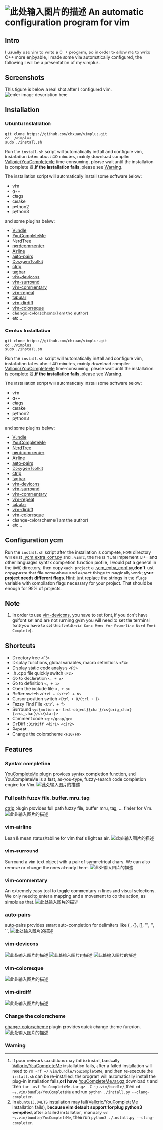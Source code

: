 ![此处输入图片的描述][1]
An automatic configuration program for vim
===============================================

Intro
-----
I usually use vim to write a C++ program, so in order to allow me to write C++ more enjoyable, I made some vim automatically configured, the following I will be a presentation of my vimplus.

Screenshots
------------
This figure is below a real shot after I configured vim.
![enter image description here](https://raw.githubusercontent.com/chxuan/vimplus/master/screenshots/main.png)

Installation
------------
### Ubuntu Installation

    git clone https://github.com/chxuan/vimplus.git
    cd ./vimplus
    sudo ./install.sh

Run the `install.sh` script will automatically install and configure vim, installation takes about 40 minutes, mainly download compiler [Valloric/YouCompleteMe][2] time-consuming, please wait until the installation is complete :smile:,**if the installation fails**, please see [Warning](#Warning).

The installation script will automatically install some software below:
 - vim
 - g++ 
 - ctags 
 - cmake
 - python2
 - python3

and some plugins below:

 - [Vundle][3]
 - [YouCompleteMe][4]
 - [NerdTree][5]
 - [nerdcommenter][6]
 - [Airline][7]
 - [auto-pairs][8]
 - [DoxygenToolkit][9]
 - [ctrlp][10]
 - [tagbar][11]
 - [vim-devicons][12]
 - [vim-surround][13]
 - [vim-commentary][14]
 - [vim-repeat][15]
 - [tabular][16]
 - [vim-dirdiff][17]
 - [vim-coloresque][18]
 - [change-colorscheme][19](I am the author)
 - etc...

### Centos Installation

    git clone https://github.com/chxuan/vimplus.git
    cd ./vimplus
    sudo ./install.sh

Run the `install.sh` script will automatically install and configure vim, installation takes about 40 minutes, mainly download compiler [Valloric/YouCompleteMe][20] time-consuming, please wait until the installation is complete :smile:,**if the installation fails**, please see [Warning](#Warning).

The installation script will automatically install some software below:
 - vim
 - g++ 
 - ctags 
 - cmake
 - python2
 - python3

and some plugins below:

 - [Vundle][21]
 - [YouCompleteMe][22]
 - [NerdTree][23]
 - [nerdcommenter][24]
 - [Airline][25]
 - [auto-pairs][26]
 - [DoxygenToolkit][27]
 - [ctrlp][28]
 - [tagbar][29]
 - [vim-devicons][30]
 - [vim-surround][31]
 - [vim-commentary][32]
 - [vim-repeat][33]
 - [tabular][34]
 - [vim-dirdiff][35]
 - [vim-coloresque][36]
 - [change-colorscheme][37](I am the author)
 - etc...

Configuration ycm
------------
Run the `install.sh` script after the installation is complete, `HOME` directory will exist [.ycm_extra_conf.py][38] and `.vimrc`, the file is YCM implement C++ and other languages syntax completion function profile, I would put a general in the `HOME` directory, then copy `each project` a [.ycm_extra_conf.py][39],**don't** just copy/paste that file somewhere and expect things to magically work; **your project needs different flags**. Hint: just replace the strings in the `flags` variable with compilation flags necessary for your project. That should be enough for 99% of projects.

Note
------------
 1. In order to use [vim-devicons][40], you have to set font, if you don't have guifont set and are not running gvim you will need to set the terminal font(you have to set this font:`Droid Sans Mono for Powerline Nerd Font Complete`).
 
Shortcuts
------------
 - Directory tree `<F3>`
 - Display functions, global variables, macro definitions `<F4>`
 - Display static code analysis `<F5>`
 - .h .cpp file quickly switch `<F2>`
 - Go to declaration `<, + u>`
 - Go to definition `<, + i>`
 - Open the include file `<, + o>`
 - Buffer switch `<Ctrl + P/Ctrl + N>`
 - Cursor position switch `<Ctrl + O/Ctrl + I>`
 - Fuzzy Find File `<Ctrl + f>`
 - Surround `<ys{motion or text-object}{char}/cs{orig_char}{dest_char}/ds{char}>`
 - Comment code `<gcc/gcap/gc>`
 - DirDiff `:DirDiff <dir1> <dir2>`
 - Repeat `.`
 - Change the colorscheme `<F10/F9>`

Features
------------
### Syntax completion

[YouCompleteMe][41] plugin provides syntax completion function, and YouCompleteMe is a fast, as-you-type, fuzzy-search code completion engine for Vim.
![此处输入图片的描述][42]

### Full path fuzzy file, buffer, mru, tag
[ctrlp][43] plugin provides full path fuzzy file, buffer, mru, tag, ... finder for Vim.
![此处输入图片的描述][44]

### vim-airline
Lean & mean status/tabline for vim that's light as air.
![此处输入图片的描述][45]

### vim-surround
Surround a vim text object with a pair of symmetrical chars. We can also remove or change the ones already there.
![此处输入图片的描述][46]

### vim-commentary
An extremely easy tool to toggle commentary in lines and visual selections. We only need to enter a mapping and a movement to do the action, as simple as that.
![此处输入图片的描述][47]

### auto-pairs
auto-pairs provides smart auto-completion for delimiters like (), {}, [], "", '', ``.
![此处输入图片的描述][48]

### vim-devicons
![此处输入图片的描述][49]
![此处输入图片的描述][50]
![此处输入图片的描述][51]

### vim-coloresque
![此处输入图片的描述][52]

### vim-dirdiff
![此处输入图片的描述][53]

### Change the colorscheme
[change-colorscheme][54] plugin provides quick change theme function.
![此处输入图片的描述][55]

### <span id="Warning">**Warning**</span>
------------
 1. If poor network conditions may fail to install, basically [Valloric/YouCompleteMe][56] installation fails, after a failed installation will need to `rm -rf ~/.vim/bundle/YouCompleteMe`, and then re-execute the `install.sh` can be re-installed, the program will automatically install the plug-in installation fails,**or I have** [YouCompleteMe.tar.gz][57],download it and then `tar -xvf YouCompleteMe.tar.gz -C ~/.vim/bundle/`,then `cd ~/.vim/bundle/YouCompleteMe` and run `python ./install.py --clang-completer`.
 2. In `ubuntu16.04LTS` installation may fail([Valloric/YouCompleteMe][58] installation fails), **because vim default support for plug python3 compiled**, after a failed installation, manually `cd ~/.vim/bundle/YouCompleteMe`, then run `python3 ./install.py --clang-completer`.


  [1]: https://raw.githubusercontent.com/chxuan/vimplus/master/screenshots/vimplus.png
  [2]: https://github.com/Valloric/YouCompleteMe
  [3]: https://github.com/VundleVim/Vundle.vim
  [4]: https://github.com/Valloric/YouCompleteMe
  [5]: https://github.com/scrooloose/nerdtree
  [6]: https://github.com/scrooloose/nerdcommenter
  [7]: https://github.com/vim-airline/vim-airline
  [8]: https://github.com/jiangmiao/auto-pairs
  [9]: https://github.com/vim-scripts/DoxygenToolkit.vim
  [10]: https://github.com/ctrlpvim/ctrlp.vim
  [11]: https://github.com/majutsushi/tagbar
  [12]: https://github.com/ryanoasis/vim-devicons
  [13]: https://github.com/tpope/vim-surround
  [14]: https://github.com/tpope/vim-commentary
  [15]: https://github.com/tpope/vim-repeat
  [16]: https://github.com/godlygeek/tabular
  [17]: https://github.com/will133/vim-dirdiff
  [18]: https://github.com/gorodinskiy/vim-coloresque
  [19]: https://github.com/chxuan/change-colorscheme
  [20]: https://github.com/Valloric/YouCompleteMe
  [21]: https://github.com/VundleVim/Vundle.vim
  [22]: https://github.com/Valloric/YouCompleteMe
  [23]: https://github.com/scrooloose/nerdtree
  [24]: https://github.com/scrooloose/nerdcommenter
  [25]: https://github.com/vim-airline/vim-airline
  [26]: https://github.com/jiangmiao/auto-pairs
  [27]: https://github.com/vim-scripts/DoxygenToolkit.vim
  [28]: https://github.com/ctrlpvim/ctrlp.vim
  [29]: https://github.com/majutsushi/tagbar
  [30]: https://github.com/ryanoasis/vim-devicons
  [31]: https://github.com/tpope/vim-surround
  [32]: https://github.com/tpope/vim-commentary
  [33]: https://github.com/tpope/vim-repeat
  [34]: https://github.com/godlygeek/tabular
  [35]: https://github.com/will133/vim-dirdiff
  [36]: https://github.com/gorodinskiy/vim-coloresque
  [37]: https://github.com/chxuan/change-colorscheme
  [38]: https://github.com/chxuan/vimplus/blob/master/.ycm_extra_conf.py
  [39]: https://github.com/chxuan/vimplus/blob/master/.ycm_extra_conf.py
  [40]: https://github.com/ryanoasis/vim-devicons
  [41]: https://github.com/VundleVim/Vundle.vim
  [42]: https://camo.githubusercontent.com/1f3f922431d5363224b20e99467ff28b04e810e2/687474703a2f2f692e696d6775722e636f6d2f304f50346f6f642e676966
  [43]: https://github.com/ctrlpvim/ctrlp.vim
  [44]: https://camo.githubusercontent.com/e15ac916ab9a14dd07135cb2d985cc7333200a38/687474703a2f2f692e696d6775722e636f6d2f614f63774877742e706e67
  [45]: https://camo.githubusercontent.com/ba79534309330accd776a8d2a0712f7c4037d7f9/68747470733a2f2f662e636c6f75642e6769746875622e636f6d2f6173736574732f3330363530322f313037323632332f34346332393261302d313439352d313165332d396365362d6463616461336631633533362e676966
  [46]: https://camo.githubusercontent.com/1f02cead8bdcf894f26b0006c44068a33a7dc8e5/687474703a2f2f6a6f65646963617374726f2e636f6d2f7374617469632f70696374757265732f737572726f756e645f656e2e676966
  [47]: https://camo.githubusercontent.com/2f5cb5bc9a964b0d9e623b5b3aff0314294ac841/687474703a2f2f6a6f65646963617374726f2e636f6d2f7374617469632f70696374757265732f636f6d6d656e746172795f656e2e676966
  [48]: https://camo.githubusercontent.com/372b34413e710cdbc95c5a5c1f901baf9e77791d/687474703a2f2f6a6f65646963617374726f2e636f6d2f7374617469632f70696374757265732f736d617274696e7075745f656e2e676966
  [49]: https://raw.githubusercontent.com/wiki/ryanoasis/vim-devicons/screenshots/v0.8.x/nerdtree-1.png
  [50]: https://raw.githubusercontent.com/wiki/ryanoasis/vim-devicons/screenshots/v0.8.x/nerdtree-2.png
  [51]: https://raw.githubusercontent.com/wiki/ryanoasis/vim-devicons/screenshots/v0.8.x/nerdtree-3.png
  [52]: https://camo.githubusercontent.com/70916a51f45b5729332803c5de303f6f1849fc50/68747470733a2f2f7261772e6769746875622e636f6d2f676f726f64696e736b69792f76696d2d636f6c6f7265737175652f6d61737465722f73637265656e2e706e67
  [53]: https://raw.githubusercontent.com/will133/vim-dirdiff/master/screenshot.png
  [54]: https://github.com/chxuan/change-colorscheme
  [55]: https://raw.githubusercontent.com/chxuan/vimplus/master/screenshots/change-colorscheme.gif
  [56]: https://github.com/Valloric/YouCompleteMe
  [57]: http://pan.baidu.com/s/1kUIa1kN
  [58]: https://github.com/Valloric/YouCompleteMe
